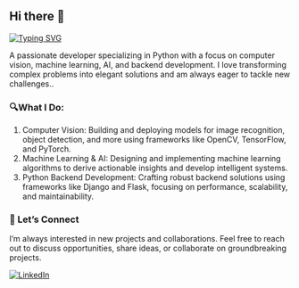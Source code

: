 ## Hi there 👋

[![Typing SVG](https://readme-typing-svg.herokuapp.com?font=Fira+Code&pause=1000&width=435&lines=I'm+V+Hemanth+Reddy)](https://git.io/typing-svg)

A passionate developer specializing in Python with a focus on computer vision, machine learning, AI, and backend development. I love transforming complex problems into elegant solutions and am always eager to tackle new challenges..

### 🔍What I Do:
1. Computer Vision: Building and deploying models for image recognition, object detection, and more using frameworks like OpenCV, TensorFlow, and PyTorch.
2. Machine Learning & AI: Designing and implementing machine learning algorithms to derive actionable insights and develop intelligent systems.
3. Python Backend Development: Crafting robust backend solutions using frameworks like Django and Flask, focusing on performance, scalability, and maintainability.


### 🌟 Let’s Connect
I’m always interested in new projects and collaborations.
Feel free to reach out to discuss opportunities, share ideas, or collaborate on groundbreaking projects.
<div>
    <!-- Replace href with your links -->
    <a href="https://www.linkedin.com/in/v-hemanth-reddy-a41180172/">
        <img src="https://img.shields.io/badge/LinkedIn-0077B5?style=for-the-badge&logo=linkedin&logoColor=white" alt="LinkedIn"/>
    </a>
</div>

<!--
<div align="center">
    <img src="https://github-profile-summary-cards.vercel.app/api/cards/profile-details?username=Hemanth-creator&theme=github_dark" alt="[Your Name]'s GitHub Stats"/>
</div>
<!--
<a href="mailto:your-email@example.com">
  <img height="20" alt="Gmail" src="https://upload.wikimedia.org/wikipedia/commons/4/42/Gmail_Icon.png">
</a>
<code><img height="20" alt="javascript" src="https://raw.githubusercontent.com/github/explore/80688e429a7d4ef2fca1e82350fe8e3517d3494d/topics/python/javascript.png"></code>
<code><img height="20" alt="typescript" src="https://raw.githubusercontent.com/github/explore/80688e429a7d4ef2fca1e82350fe8e3517d3494d/topics/typescript/typescript.png"></code>
<code><img height="20" alt="react" src="https://raw.githubusercontent.com/github/explore/80688e429a7d4ef2fca1e82350fe8e3517d3494d/topics/react/react.png"></code>
<code><img height="20" alt="graphql" src="https://raw.githubusercontent.com/github/explore/5c058a388828bb5fde0bcafd4bc867b5bb3f26f3/topics/graphql/graphql.png"></code>
<code><img height="20" alt="nodejs" src="https://raw.githubusercontent.com/github/explore/80688e429a7d4ef2fca1e82350fe8e3517d3494d/topics/nodejs/nodejs.png"></code>    
 | <a href="https://github.com/anuraghazra/github-readme-stats"><img align="center" src="https://github-readme-stats.vercel.app/api?username=Hemanth-creator&show_icons=true&include_all_commits=true&theme=buefy&hide_border=true" alt="Hemanth's github stats" /></a> 
<a href="https://github.com/anuraghazra/github-readme-stats"><img align="center" src="https://github-readme-stats.vercel.app/api/top-langs/?username=Hemanth-creator&layout=compact&theme=buefy&hide_border=true" /></a>-->
